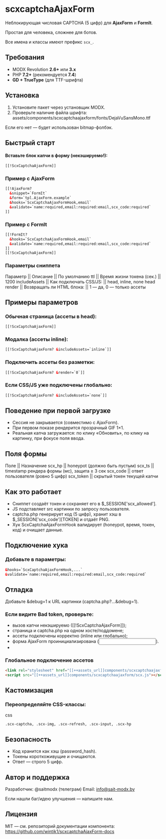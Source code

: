 # scxcaptchaAjaxForm

Неблокирующая числовая CAPTCHA (5 цифр) для **AjaxForm** и **FormIt**.

Простая для человека, сложнее для ботов.

Все имена и классы имеют префикс `scx_`.

## Требования
- MODX Revolution **2.6+** или **3.x**
- PHP **7.2+** (рекомендуется **7.4**)
- **GD + TrueType** (для TTF-шрифта)

## Установка
1. Установите пакет через установщик MODX.
2. Проверьте наличие файла шрифта:
assets/components/scxcaptchaajaxform/fonts/DejaVuSansMono.ttf

Если его нет — будет использован bitmap-фолбэк.

## Быстрый старт

#### Вставьте блок капчи в форму (**некэшируемо!**):
```html
[[!ScxCaptchaAjaxForm]]
```

### Пример с AjaxForm
```html
[[!AjaxForm?
  &snippet=`FormIt`
  &form=`tpl.AjaxForm.example`
  &hooks=`ScxCaptchaAjaxFormHook,email`
  &validate=`name:required,email:required:email,scx_code:required`
]]
```

### Пример с FormIt
```html
[[!FormIt?
  &hooks=`ScxCaptchaAjaxFormHook,email`
  &validate=`name:required,email:required:email,scx_code:required`
]]
[[!ScxCaptchaAjaxForm]]
```

### Параметры сниппета
Параметр	    || Описание	                 ||  По умолчанию
ttl        	  || Время жизни токена (сек.) ||	1200
includeAssets	|| Как подключать CSS/JS:    || head, inline, none	head
render	      || Возвращать ли HTML блока: || 1 — да, 0 — только ассеты	

## Примеры параметров

### Обычная страница (ассеты в head):
```html
[[!ScxCaptchaAjaxForm]]
```

### Модалка (ассеты inline):
```html
[[!ScxCaptchaAjaxForm? &includeAssets=`inline`]]
```

### Подключить ассеты без разметки:
```html
[[!ScxCaptchaAjaxForm? &render=`0`]]
```

### Если CSS/JS уже подключены глобально:
```html
[[!ScxCaptchaAjaxForm? &includeAssets=`none`]]
```

## Поведение при первой загрузке
- Сессия не закрывается (совместимо с AjaxForm).
- При первом показе рендерится прозрачный GIF 1×1.
- Реальная капча загружается: по клику «Обновить», по клику на картинку, при фокусе поля ввода.

## Поля формы
Поле      || Назначение
scx_hp    || honeypot (должно быть пустым)
scx_ts	  || timestamp рендера формы (мс), защита ≥ 3 сек
scx_code	|| ответ пользователя (ровно 5 цифр)
scx_token	|| скрытый токен текущей капчи

## Как это работает
- Сниппет создаёт токен и сохраняет его в $_SESSION['scx_allowed'].
- JS подставляет src картинки по запросу пользователя.
- captcha.php генерирует код (5 цифр), хранит хэш в $_SESSION['scx_code'][TOKEN] и отдаёт PNG.
- Хук ScxCaptchaAjaxFormHook валидирует (honeypot, время, токен, код) и очищает данные.


## Подключение хука

### Добавьте в параметры:
```html
&hooks=`ScxCaptchaAjaxFormHook,...`
&validate=`name:required,email:required:email,scx_code:required`
```

## Отладка
Добавьте &debug=1 к URL картинки (captcha.php?...&debug=1).

### Если видите Bad token, проверьте:
- вызов капчи некэшируемо ([[!ScxCaptchaAjaxForm]]);
- страница и captcha.php на одном хосте/поддомене;
- ассеты подключены корректно (inline или глобально);
- форма AjaxForm проинициализирована (<input name="af_action">).
- 

### Глобальное подключение ассетов
```html
<link rel="stylesheet" href="[[++assets_url]]components/scxcaptchaajaxform/scx.css">
<script src="[[++assets_url]]components/scxcaptchaajaxform/scx.js"></script>
```

## Кастомизация

### Переопределяйте CSS-классы:

css
```
.scx-captcha, .scx-img, .scx-refresh, .scx-input, .scx-hp
```

## Безопасность
- Код хранится как хэш (password_hash).
- Токены короткоживущие и очищаются.
- Ответ — строго 5 цифр.


## Автор и поддержка
Разработчик: @saitmodx (телеграм)
Email: info@sait-modx.by

Если нашли баг/идею улучшения — напишите нам.

## Лицензия
MIT — см. репозиторий документации компонента:
https://github.com/wintik1/scxcaptchaAjaxForm-docs
